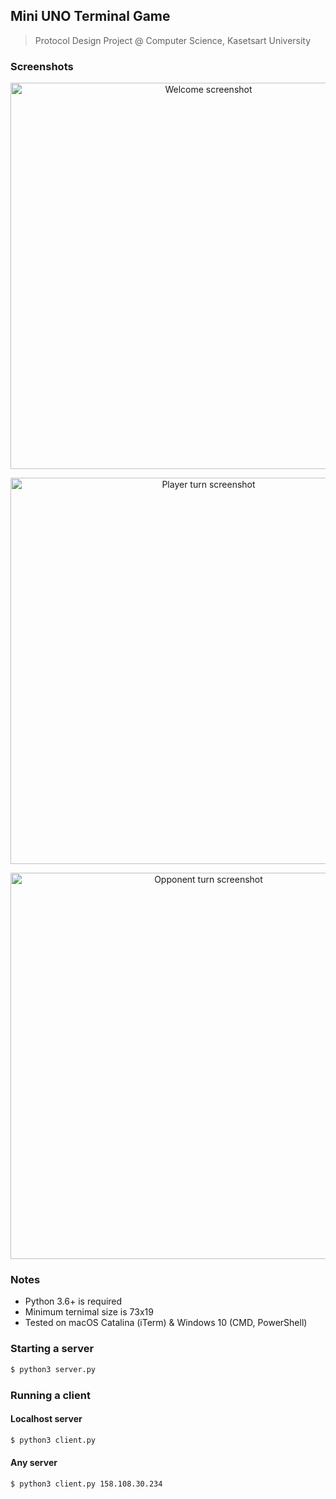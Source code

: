 ## Mini UNO Terminal Game

> Protocol Design Project @ Computer Science, Kasetsart University

### Screenshots

<p align="center">
    <img src="../assets/wait.png?raw=true" alt="Welcome screenshot" width="618" />
</p>

<p align="center">
    <img src="../assets/player_turn.png?raw=true" alt="Player turn screenshot" width="618" />
</p>

<p align="center">
    <img src="../assets/opponent_turn.png?raw=true" alt="Opponent turn screenshot" width="618" />
</p>

### Notes

- Python 3.6+ is required
- Minimum ternimal size is 73x19
- Tested on macOS Catalina (iTerm) & Windows 10 (CMD, PowerShell)

### Starting a server

```sh
$ python3 server.py
```

### Running a client

#### Localhost server

```sh
$ python3 client.py
```

#### Any server

```sh
$ python3 client.py 158.108.30.234
```
